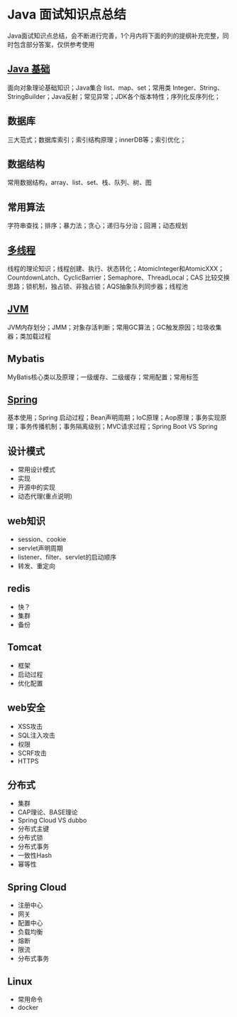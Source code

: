 # Java 面试知识点总结
Java面试知识点总结，会不断进行完善，1个月内将下面的列的提纲补充完整，同时包含部分答案，仅供参考使用

## [Java 基础](https://github.com/bage2014/interview/blob/master/README-Java.md) ##
面向对象理论基础知识；Java集合 list、map、set；常用类 Integer、String、StringBuilder；Java反射；常见异常；JDK各个版本特性；序列化反序列化；

## 数据库 ##
三大范式；数据库索引；索引结构原理；innerDB等；索引优化；

## 数据结构 ##
常用数据结构，array、list、set、栈、队列、树、图

## 常用算法 ##
字符串查找；排序；暴力法；贪心；递归与分治；回溯；动态规划

## [多线程](https://github.com/bage2014/interview/blob/master/README-MulThread.md) ##
线程的理论知识；线程创建、执行、状态转化；AtomicInteger和AtomicXXX；CountdownLatch、CyclicBarrier；Semaphore、ThreadLocal；CAS 比较交换思路；锁机制，独占锁、非独占锁；AQS抽象队列同步器；线程池

## [JVM](https://github.com/bage2014/interview/blob/master/README-jvm.md) ##
JVM内存划分；JMM；对象存活判断；常用GC算法；GC触发原因；垃圾收集器；类加载过程

## Mybatis ##
MyBatis核心类以及原理；一级缓存、二级缓存；常用配置；常用标签

## [Spring](https://github.com/bage2014/interview/blob/master/README-Spring.md) ##
基本使用；Spring 启动过程；Bean声明周期；IoC原理；Aop原理；事务实现原理；事务传播机制；事务隔离级别；MVC请求过程；Spring Boot VS Spring

## 设计模式 ##
- 常用设计模式
- 实现
- 开源中的实现
- 动态代理(重点说明)

## web知识 ##
- session、cookie
- servlet声明周期
- listener、filter、servlet的启动顺序
- 转发、重定向

## redis ##
- 快？
- 集群
- 备份

## Tomcat ##
- 框架
- 启动过程
- 优化配置

## web安全 ##
- XSS攻击
- SQL注入攻击
- 权限
- SCRF攻击
- HTTPS

## 分布式 ##
- 集群
- CAP理论、BASE理论
- Spring Cloud VS dubbo
- 分布式主键
- 分布式锁
- 分布式事务
- 一致性Hash
- 幂等性

## Spring Cloud ##
- 注册中心
- 网关
- 配置中心
- 负载均衡
- 熔断
- 限流
- 分布式事务

## Linux ##
- 常用命令
- docker



